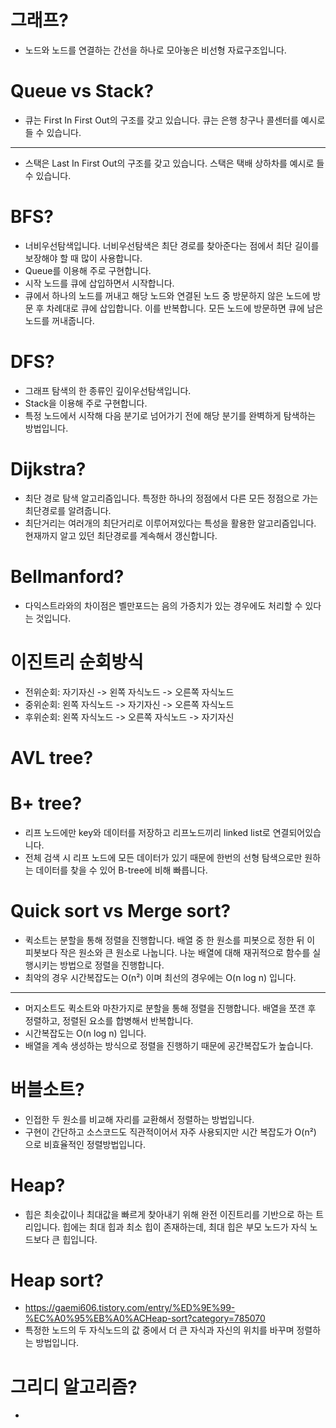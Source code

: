 # 그래프?

- 노드와 노드를 연결하는 간선을 하나로 모아놓은 비선형 자료구조입니다.

# Queue vs Stack?

- 큐는 First In First Out의 구조를 갖고 있습니다. 큐는 은행 창구나 콜센터를 예시로 들 수 있습니다.

---

- 스택은 Last In First Out의 구조를 갖고 있습니다. 스택은 택배 상하차를 예시로 들 수 있습니다.

# BFS?

- 너비우선탐색입니다. 너비우선탐색은 최단 경로를 찾아준다는 점에서 최단 길이를 보장해야 할 때 많이 사용합니다.
- Queue를 이용해 주로 구현합니다.
- 시작 노드를 큐에 삽입하면서 시작합니다.
- 큐에서 하나의 노드를 꺼내고 해당 노드와 연결된 노드 중 방문하지 않은 노드에 방문 후 차례대로 큐에 삽입합니다. 이를 반복합니다. 모든 노드에 방문하면 큐에 남은 노드를 꺼내줍니다.

# DFS?

- 그래프 탐색의 한 종류인 깊이우선탐색입니다.
- Stack을 이용해 주로 구현합니다.
- 특정 노드에서 시작해 다음 분기로 넘어가기 전에 해당 분기를 완벽하게 탐색하는 방법입니다.

# Dijkstra?

- 최단 경로 탐색 알고리즘입니다. 특정한 하나의 정점에서 다른 모든 정점으로 가는 최단경로를 알려줍니다.
- 최단거리는 여러개의 최단거리로 이루어져있다는 특성을 활용한 알고리즘입니다. 현재까지 알고 있던 최단경로를 계속해서 갱신합니다.

# Bellmanford?

- 다익스트라와의 차이점은 벨만포드는 음의 가증치가 있는 경우에도 처리할 수 있다는 것입니다.





# 이진트리 순회방식

- 전위순회: 자기자신 -> 왼쪽 자식노드 -> 오른쪽 자식노드
- 중위순회: 왼쪽 자식노드 -> 자기자신 -> 오른쪽 자식노드
- 후위순회: 왼쪽 자식노드 -> 오른쪽 자식노드 -> 자기자신

# AVL tree?







# B+ tree?

- 리프 노드에만 key와 데이터를 저장하고 리프노드끼리 linked list로 연결되어있습니다.
- 전체 검색 시 리프 노드에 모든 데이터가 있기 때문에 한번의 선형 탐색으로만 원하는 데이터를 찾을 수 있어 B-tree에 비해 빠릅니다.

# Quick sort vs Merge sort?

- 퀵소트는 분할을 통해 정렬을 진행합니다. 배열 중 한 원소를 피봇으로 정한 뒤 이 피봇보다 작은 원소와 큰 원소로 나눕니다. 나눈 배열에 대해 재귀적으로 함수를 실행시키는 방법으로 정렬을 진행합니다.
- 최악의 경우 시간복잡도는  O(n²) 이며 최선의 경우에는 O(n log n) 입니다.

---

- 머지소트도 퀵소트와 마찬가지로 분할을 통해 정렬을 진행합니다. 배열을 쪼갠 후 정렬하고, 정렬된 요소를 합병해서 반복합니다.
- 시간복잡도는 O(n log n) 입니다.
- 배열을 계속 생성하는 방식으로 정렬을 진행하기 때문에 공간복잡도가 높습니다.

# 버블소트?

- 인접한 두 원소를 비교해 자리를 교환해서 정렬하는 방법입니다.
- 구현이 간단하고 소스코드도 직관적이어서 자주 사용되지만 시간 복잡도가 O(n²) 으로 비효율적인 정렬방법입니다.



# Heap?

- 힙은 최솟값이나 최대값을 빠르게 찾아내기 위해 완전 이진트리를 기반으로 하는 트리입니다. 힙에는 최대 힙과 최소 힙이 존재하는데, 최대 힙은 부모 노드가 자식 노드보다 큰 힙입니다.

# Heap sort?

- https://gaemi606.tistory.com/entry/%ED%9E%99-%EC%A0%95%EB%A0%ACHeap-sort?category=785070 
- 특정한 노드의 두 자식노드의 값 중에서 더 큰 자식과 자신의 위치를 바꾸며 정렬하는 방법입니다.

# 그리디 알고리즘?

- 
